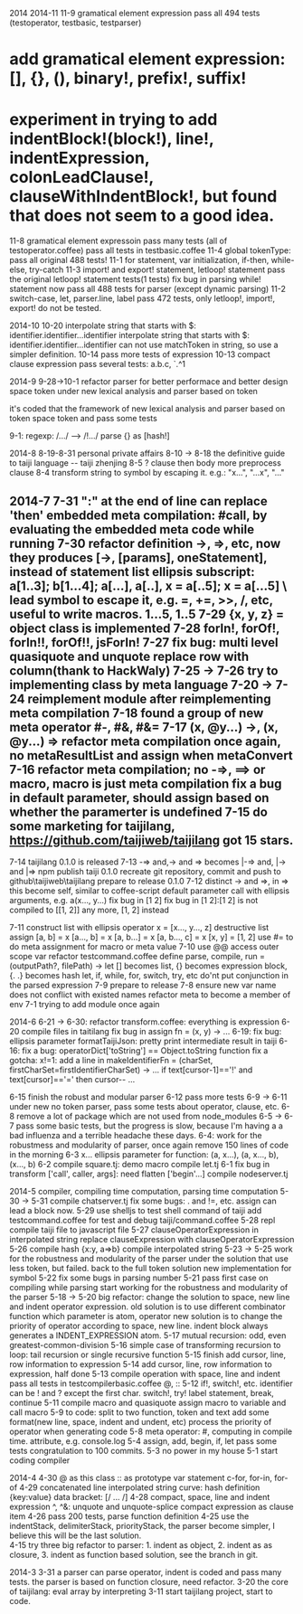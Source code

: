 2014
2014-11
11-9 
 gramatical element expression pass all 494 tests (testoperator, testbasic, testparser)
   # add gramatical element expression: [], {}, (), binary!, prefix!, suffix!
   # experiment in trying to add indentBlock!(block!), line!, indentExpression, colonLeadClause!, clauseWithIndentBlock!, but found that does not seem to a good idea.
11-8 
  gramatical element expressoin pass many tests (all of testoperator.coffee)
  pass all tests in testbasic.coffee
11-4
  global tokenType: pass all original 488 tests!  11-1 for statement, var initialization, if-then, while-else, try-catch
11-3 
  import! and export! statement, letloop! statement
  pass the original letloop! statement tests(1 tests)
  fix bug in parsing while! statement
  now pass all 488 tests for parser (except dynamic parsing)
11-2 
  switch-case, let, parser.line, label
  pass 472 tests, only letloop!, import!, export! do not be tested.

2014-10
  10-20
    interpolate string that starts with $: identifier.identifier...identifier
    interpolate string that starts with $: identifier.identifier...identifier
    can not use matchToken in string, so use a simpler definition.
  10-14
    pass more tests of expression
  10-13 
    compact clause expression pass several tests: a.b.c, `.^1

2014-9
  9-28->10-1
  refactor parser for better performace and better design
  space token under new lexical analysis and parser based on token

  it's coded that the framework of new lexical analysis and parser based on token
  space token and pass some tests

  9-1: 
    regexp: /.../  --> /!.../
    parse {} as [hash!]

2014-8
  8-19-8-31 personal private affairs
  8-10 -> 8-18 the definitive guide to taiji language -- taiji zhenjing
  8-5
    ? clause then body
    more preprocess clause
  8-4
    transform string to symbol by escaping it. e.g.: \"x...", \"...x", \"..."

2014-7
  7-31
    ":" at the end of line can replace 'then'
    embedded meta compilation: #call, by evaluating the embedded meta code while running
  7-30
    refactor definition ->, =>, etc,  now they produces [->, [params], oneStatement], instead of statement list
    ellipsis subscript: a[1..3]; b[1...4]; a[...], a[..], x = a[..5]; x = a[...5]
    \ lead symbol to escape it, e.g. \=, \+=, \>>, \/, etc, useful to write macros.
    1...5, 1..5
  7-29
    {x, y, z} = object
    class is implemented
  7-28
    forIn!, forOf!, forIn!!, forOf!!, jsForIn!
  7-27
    fix bug: multi level quasiquote and unquote
    replace row with column(thank to HackWaly)
  7-25 -> 7-26 
    try to implementing class by meta language
  7-20 -> 7-24
    reimplement module after reimplementing meta compilation 
  7-18 
    found a group of new meta operator #-, #&, #&=
  7-17
    (x, @y...) ->, (x, @y...) =>
    refactor meta compilation once again, no metaResultList and assign when metaConvert
  7-16
    refactor meta compilation; no -=>, ==> or macro, macro is just meta compilation
    fix a bug in default parameter, should assign based on whether the paramerter is undefined
  7-15
    do some marketing for taijilang, https://github.com/taijiweb/taijilang got 15 stars.
  ------------------------------------------------------------------------------------------  
  7-14
    taijilang 0.1.0 is released
  7-13
    \-=> and,\-> and \=> becomes |-=> and, |-> and |=>
    npm publish taiji 0.1.0
    recreate git repository, commit and push to github\taijiweb\taijilang
    prepare to release 0.1.0
  7-12
    distinct -> and =>, in => this become self, similar to coffee-script
    default parameter
    call with ellipsis  arguments, e.g. a(x..., y...)
    fix bug in [1 2]
      fix bug in [1 2]:[1 2] is not compiled to [[1, 2]] any more, [1, 2] instead

  7-11
    construct list with ellipsis operator
      x = [x..., y..., z]
    destructive list assign
      [a, b] = x
      [a..., b] = x
      [a, b...] = x
      [a, b..., c] = x
      [x, y] = [1, 2]
    use #= to do meta assignment for macro or meta value
  7-10
    use @@ access outer scope var
    refactor testcommand.coffee
      define parse, compile, run = (outputPath?, filePath) ->
    let [] becomes list, {} becomes expression block, {. .} becomes hash
    let, if, while, for, switch, try, etc do'nt put conjunction in the parsed expression
  7-9 
    prepare to release
  7-8
    ensure new var name does not conflict with existed names
    refactor meta to become a member of env
  7-1
    trying to add module once again

2014-6
  6-21 -> 6-30: refactor transform.coffee: everything is expression
  6-20
    compile files in taitilang
    fix bug in assign fn = (x, y) -> ...
  6-19: 
    fix bug: ellipsis parameter
    formatTaijiJson: pretty print intermediate result in taiji
  6-16: 
    fix a bug: operatorDict['toString'] == Object.toString function
    fix a gotcha: x!=1: 
      add a line in makeIdentifierFn = (charSet, firstCharSet=firstIdentifierCharSet) ->
      ...
      if text[cursor-1]=='!' and text[cursor]=='=' then cursor--
      ...

  6-15 
    finish the robust and modular parser
  6-12
    pass more tests
  6-9 -> 6-11
    under new no token parser, pass some tests about operator, clause, etc.
  6-8 
    remove a lot of package which are not used from node_modules
  6-5 -> 6-7
    pass some basic tests, but the progress is slow, because I'm having a a bad influenza and a terrible headache these days.
  6-4: 
    work for the robustmess and modularity of parser, once again
    remove 150 lines of code in the morning
  6-3 
    x... ellipsis parameter for function: (a, x...), (a, x..., b), (x..., b)
  6-2 
    compile square.tj: demo macro
    compile let.tj
  6-1
    fix bug in transform ['call', caller, args]: need flatten ['begin'...]
    compile nodeserver.tj

2014-5
  compiler, compiling time computation, parsing time computation
  5-30 -> 5-31
    compile chatserver.tj
    fix some bugs: . and !=, etc.
    assign can lead a block now.
  5-29
    use shelljs to test shell command of taiji
    add testcommand.coffee for test and debug taiji/command.coffee
  5-28
    repl
    compile taiji file to javascript file
  5-27 
    clauseOperatorExpression in interpolated string
    replace clauseExpression with clauseOperatorExpression
  5-26
    compile hash {x:y, a=>b}
    compile interpolated string
  5-23 -> 5-25
    work for the robustness and modularity of the parser under the solution that use less token, but failed.
    back to the full token solution
    new implementation for symbol
  5-22
    fix some bugs in parsing number
  5-21 
    pass first case on compiling while parsing
    start working for the robustness and modularity of the parser
  5-18 -> 5-20
    big refactor: change the solution to space, new line and indent operator expression.
    old solution is to use different combinator function which parameter is atom, operator
    new solution is to change the priority of operator according to space, new line.
    indent block always generates a INDENT_EXPRESSION atom.
  5-17
    mutual recursion: odd, even
    greatest-common-division
  5-16
    simple case of transforming recursion to loop: tail recursion or single recursive function
  5-15
    finish add cursor, line, row information to expression
  5-14 
    add cursor, line, row information to expression, half done
  5-13 
    compile operation with space, line and indent
    pass all tests in testcompilerbasic.coffee 
    @, :: 
  5-12 
    if!, switch!, etc.
    identifier can be ! and ? except the first char.
    switch!, try!
    label statement, break, continue
  5-11 
    compile macro and quasiquote
    assign macro to variable and call macro
  5-9 
    to code: split to two function, token and text 
    add some format(new line, space, indent and undent, etc)
    process the priority of operator when generating code
  5-8 
    meta operator: #, computing in compile time.
    attribute, e.g. console.log
  5-4
    assign, add, begin, if, let pass some tests
    congratulation to 100 commits.
  5-3
    no power in my house
  5-1 
    start coding compiler  
  
2014-4
  4-30
    @ as this
    class
    :: as prototype
    var statement
    c-for, for-in, for-of
  4-29
    concatenated line
    interpolated string
    curve: hash definition {key:value}
    data bracket: [/  ... /]
  4-28 
    compact, space, line and indent expression
    ^, ^&: unquote and unquote-splice
    compact expression as clause item
  4-26 
    pass 200 tests, parse function definition
  4-25
    use the indentStack, delimiterStack, priorityStack, the parser become simpler, I believe this will be the last solution.  
  4-15
    try three big refactor to parser: 1. indent as object, 2. indent as as closure, 3. indent as function based solution, see the branch in git.

2014-3
  3-31
    a parser can parse operator, indent is coded and pass many tests. the parser is based on function closure, need refactor.
  3-20
    the core of taijilang: eval array by interpreting
  3-11
    start taijilang project, start to code.